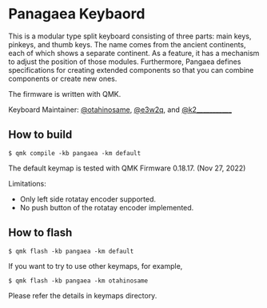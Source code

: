 # Panagaea Keybaord

This is a modular type split keyboard consisting of three parts: main keys, pinkeys, and thumb keys. The name comes from the ancient continents, each of which shows a separate continent. As a feature, it has a mechanism to adjust the position of those modules. Furthermore, Pangaea defines specifications for creating extended components so that you can combine components or create new ones.

The firmware is written with QMK.

Keyboard Maintainer:
  [@otahinosame](https://twitter.com/otahinosame), [@e3w2q](https://twitter.com/e3w2q), and [@k2___________](https://twitter.com/@k2___________)

## How to build
```
$ qmk compile -kb pangaea -km default
```

The default keymap is tested with QMK Firmware 0.18.17. (Nov 27, 2022)

Limitations:
 - Only left side rotatay encoder supported.
 - No push button of the rotatay encoder implemented.


## How to flash
```
$ qmk flash -kb pangaea -km default
```


If you want to try to use other keymaps, for example,

```
$ qmk flash -kb pangaea -km otahinosame
```

Please refer the details in keymaps directory.
